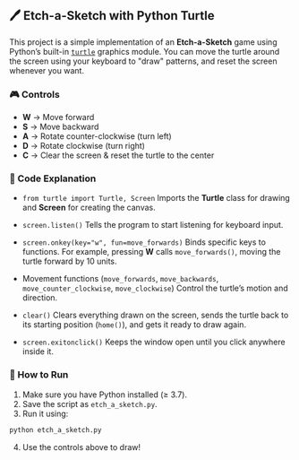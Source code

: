 ## 🖊️ Etch-a-Sketch with Python Turtle

This project is a simple implementation of an **Etch-a-Sketch** game using Python’s built-in [`turtle`](https://docs.python.org/3/library/turtle.html) graphics module.
You can move the turtle around the screen using your keyboard to "draw" patterns, and reset the screen whenever you want.

### 🎮 Controls

* **W** → Move forward
* **S** → Move backward
* **A** → Rotate counter-clockwise (turn left)
* **D** → Rotate clockwise (turn right)
* **C** → Clear the screen & reset the turtle to the center

### 📜 Code Explanation

* `from turtle import Turtle, Screen`
  Imports the **Turtle** class for drawing and **Screen** for creating the canvas.

* `screen.listen()`
  Tells the program to start listening for keyboard input.

* `screen.onkey(key="w", fun=move_forwards)`
  Binds specific keys to functions. For example, pressing **W** calls `move_forwards()`, moving the turtle forward by 10 units.

* Movement functions (`move_forwards`, `move_backwards`, `move_counter_clockwise`, `move_clockwise`)
  Control the turtle’s motion and direction.

* `clear()`
  Clears everything drawn on the screen, sends the turtle back to its starting position (`home()`), and gets it ready to draw again.

* `screen.exitonclick()`
  Keeps the window open until you click anywhere inside it.

### 🚀 How to Run

1. Make sure you have Python installed (≥ 3.7).
2. Save the script as `etch_a_sketch.py`.
3. Run it using:

```bash
python etch_a_sketch.py
```

4. Use the controls above to draw!



